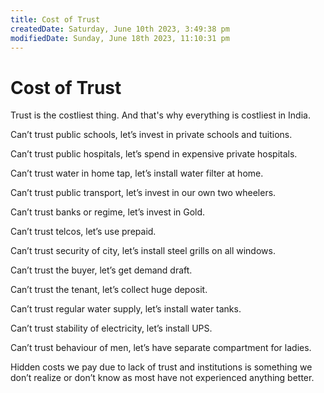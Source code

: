 ```yaml
---
title: Cost of Trust
createdDate: Saturday, June 10th 2023, 3:49:38 pm
modifiedDate: Sunday, June 18th 2023, 11:10:31 pm
---
```


# Cost of Trust

Trust is the costliest thing. And that's why everything is costliest in India.

Can’t trust public schools, let’s invest in private schools and tuitions.

Can’t trust public hospitals, let’s spend in expensive private hospitals.

Can’t trust water in home tap, let’s install water filter at home.

Can’t trust public transport, let’s invest in our own two wheelers.

Can’t trust banks or regime, let’s invest in Gold.

Can’t trust telcos, let’s use prepaid.

Can’t trust security of city, let’s install steel grills on all windows.

Can’t trust the buyer, let’s get demand draft.

Can’t trust the tenant, let’s collect huge deposit.

Can’t trust regular water supply, let’s install water tanks.

Can’t trust stability of electricity, let’s install UPS.

Can’t trust behaviour of men, let’s have separate compartment for ladies.

Hidden costs we pay due to lack of trust and institutions is something we don’t realize or don’t know as most have not experienced anything better.
